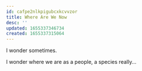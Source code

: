 ```yaml
---
id: cafpe2nlkpigubcxkcvvzor
title: Where Are We Now
desc: ''
updated: 1655337346734
created: 1655337315064
---
```

I wonder sometimes.

I wonder where we are as a people, a species really...

